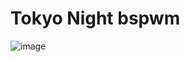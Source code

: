 # Tokyo Night bspwm

![image](https://user-images.githubusercontent.com/84329445/145087549-53dd0e7e-a0e2-4466-b011-a09efbbcdaed.png)
